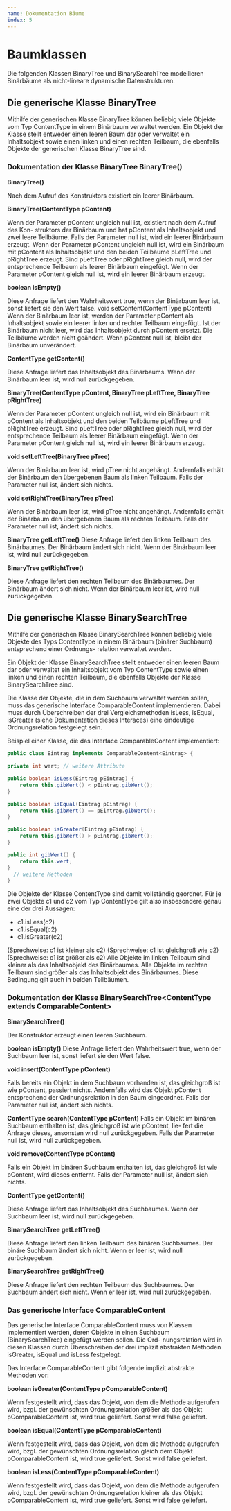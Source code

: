 ```yaml
---
name: Dokumentation Bäume
index: 5
---
```


# Baumklassen
Die folgenden Klassen BinaryTree und BinarySearchTree modellieren Binärbäume als nicht-lineare dynamische Datenstrukturen.

## Die generische Klasse BinaryTree
Mithilfe der generischen Klasse BinaryTree können beliebig viele Objekte vom Typ ContentType in einem Binärbaum verwaltet werden. Ein Objekt der Klasse stellt entweder einen leeren Baum dar oder verwaltet ein Inhaltsobjekt sowie einen linken und einen rechten Teilbaum, die ebenfalls Objekte der generischen Klasse BinaryTree sind.

### Dokumentation der Klasse BinaryTree<ContentType> BinaryTree()
**BinaryTree()**

Nach dem Aufruf des Konstruktors existiert ein leerer Binärbaum.

**BinaryTree(ContentType pContent)**

Wenn der Parameter pContent ungleich null ist, existiert nach dem Aufruf des Kon- struktors der Binärbaum und hat pContent als Inhaltsobjekt und zwei leere Teilbäume. Falls der Parameter null ist, wird ein leerer Binärbaum erzeugt.
Wenn der Parameter pContent ungleich null ist, wird ein Binärbaum mit pContent als Inhaltsobjekt und den beiden Teilbäume pLeftTree und pRightTree erzeugt. Sind pLeftTree oder pRightTree gleich null, wird der entsprechende Teilbaum als leerer Binärbaum eingefügt. Wenn der Parameter pContent gleich null ist, wird ein leerer Binärbaum erzeugt.

**boolean isEmpty()**

Diese Anfrage liefert den Wahrheitswert true, wenn der Binärbaum leer ist, sonst liefert sie den Wert false.
void setContent(ContentType pContent)
Wenn der Binärbaum leer ist, werden der Parameter pContent als Inhaltsobjekt sowie ein leerer linker und rechter Teilbaum eingefügt. Ist der Binärbaum nicht leer, wird das Inhaltsobjekt durch pContent ersetzt. Die Teilbäume werden nicht geändert. Wenn pContent null ist, bleibt der Binärbaum unverändert.

**ContentType getContent()**

Diese Anfrage liefert das Inhaltsobjekt des Binärbaums. Wenn der Binärbaum leer ist, wird null zurückgegeben.

**BinaryTree(ContentType pContent, BinaryTree<ContentType> pLeftTree, BinaryTree<ContentType> pRightTree)**

Wenn der Parameter pContent ungleich null ist, wird ein Binärbaum mit pContent als Inhaltsobjekt und den beiden Teilbäume pLeftTree und pRightTree erzeugt. Sind pLeftTree oder pRightTree gleich null, wird der entsprechende Teilbaum als leerer Binärbaum eingefügt. Wenn der Parameter pContent gleich null ist, wird ein leerer Binärbaum erzeugt.

**void setLeftTree(BinaryTree<ContentType> pTree)**

Wenn der Binärbaum leer ist, wird pTree nicht angehängt. Andernfalls erhält der Binärbaum den übergebenen Baum als linken Teilbaum. Falls der Parameter null ist, ändert sich nichts.

**void setRightTree(BinaryTree<ContentType> pTree)**

Wenn der Binärbaum leer ist, wird pTree nicht angehängt. Andernfalls erhält der Binärbaum den übergebenen Baum als rechten Teilbaum. Falls der Parameter null ist, ändert sich nichts.

**BinaryTree<ContentType> getLeftTree()**
Diese Anfrage liefert den linken Teilbaum des Binärbaumes. Der Binärbaum ändert sich nicht. Wenn der Binärbaum leer ist, wird null zurückgegeben.

**BinaryTree<ContentType> getRightTree()**

Diese Anfrage liefert den rechten Teilbaum des Binärbaumes. Der Binärbaum ändert sich nicht. Wenn der Binärbaum leer ist, wird null zurückgegeben.
  
## Die generische Klasse BinarySearchTree

Mithilfe der generischen Klasse BinarySearchTree können beliebig viele Objekte des Typs ContentType in einem Binärbaum (binärer Suchbaum) entsprechend einer Ordnungs- relation verwaltet werden.

Ein Objekt der Klasse BinarySearchTree stellt entweder einen leeren Baum dar oder verwaltet ein Inhaltsobjekt vom Typ ContentType sowie einen linken und einen rechten Teilbaum, die ebenfalls Objekte der Klasse BinarySearchTree sind.

Die Klasse der Objekte, die in dem Suchbaum verwaltet werden sollen, muss das generische Interface ComparableContent implementieren. Dabei muss durch Überschreiben der drei Vergleichsmethoden isLess, isEqual, isGreater (siehe Dokumentation dieses Interaces) eine eindeutige Ordnungsrelation festgelegt sein.

Beispiel einer Klasse, die das Interface ComparableContent implementiert: 

```java
public class Eintrag implements ComparableContent<Eintrag> {

private int wert; // weitere Attribute

public boolean isLess(Eintrag pEintrag) { 
    return this.gibWert() < pEintrag.gibWert();
}

public boolean isEqual(Eintrag pEintrag) { 
    return this.gibWert() == pEintrag.gibWert();
}

public boolean isGreater(Eintrag pEintrag) { 
    return this.gibWert() > pEintrag.gibWert();
}

public int gibWert() { 
    return this.wert;
}
  // weitere Methoden
}
``` 
Die Objekte der Klasse ContentType sind damit vollständig geordnet. Für je zwei Objekte c1 und c2 vom Typ ContentType gilt also insbesondere genau eine der drei Aussagen:

+ c1.isLess(c2)
+ c1.isEqual(c2)
+ c1.isGreater(c2)

(Sprechweise: c1 ist kleiner als c2) (Sprechweise: c1 ist gleichgroß wie c2) (Sprechweise: c1 ist größer als c2)
Alle Objekte im linken Teilbaum sind kleiner als das Inhaltsobjekt des Binärbaumes. Alle Objekte im rechten Teilbaum sind größer als das Inhaltsobjekt des Binärbaumes. Diese Bedingung gilt auch in beiden Teilbäumen.

### Dokumentation der Klasse BinarySearchTree<ContentType extends ComparableContent<ContentType>>

**BinarySearchTree()**

Der Konstruktor erzeugt einen leeren Suchbaum.

**boolean isEmpty()**
Diese Anfrage liefert den Wahrheitswert true, wenn der Suchbaum leer ist, sonst liefert sie den Wert false.

**void insert(ContentType pContent)**

Falls bereits ein Objekt in dem Suchbaum vorhanden ist, das gleichgroß ist wie pContent, passiert nichts. Andernfalls wird das Objekt pContent entsprechend der Ordnungsrelation in den Baum eingeordnet. Falls der Parameter null ist, ändert sich nichts.

**ContentType search(ContentType pContent)**
Falls ein Objekt im binären Suchbaum enthalten ist, das gleichgroß ist wie pContent, lie- fert die Anfrage dieses, ansonsten wird null zurückgegeben. Falls der Parameter null ist, wird null zurückgegeben.

**void remove(ContentType pContent)**

Falls ein Objekt im binären Suchbaum enthalten ist, das gleichgroß ist wie pContent, wird dieses entfernt. Falls der Parameter null ist, ändert sich nichts.

**ContentType getContent()**

Diese Anfrage liefert das Inhaltsobjekt des Suchbaumes. Wenn der Suchbaum leer ist, wird null zurückgegeben.

**BinarySearchTree<ContentType> getLeftTree()**

Diese Anfrage liefert den linken Teilbaum des binären Suchbaumes. Der binäre Suchbaum ändert sich nicht. Wenn er leer ist, wird null zurückgegeben.

**BinarySearchTree<ContentType> getRightTree()**

Diese Anfrage liefert den rechten Teilbaum des Suchbaumes. Der Suchbaum ändert sich nicht. Wenn er leer ist, wird null zurückgegeben.

### Das generische Interface ComparableContent<ContentType>

Das generische Interface ComparableContent muss von Klassen implementiert werden, deren Objekte in einen Suchbaum (BinarySearchTree) eingefügt werden sollen. Die Ord- nungsrelation wird in diesen Klassen durch Überschreiben der drei implizit abstrakten Methoden isGreater, isEqual und isLess festgelegt.

Das Interface ComparableContent gibt folgende implizit abstrakte Methoden vor:

**boolean isGreater(ContentType pComparableContent)**

Wenn festgestellt wird, dass das Objekt, von dem die Methode aufgerufen wird, bzgl. der gewünschten Ordnungsrelation größer als das Objekt pComparableContent ist, wird true geliefert. Sonst wird false geliefert.

**boolean isEqual(ContentType pComparableContent)**

Wenn festgestellt wird, dass das Objekt, von dem die Methode aufgerufen wird, bzgl. der gewünschten Ordnungsrelation gleich dem Objekt pComparableContent ist, wird true geliefert. Sonst wird false geliefert.

**boolean isLess(ContentType pComparableContent)**

Wenn festgestellt wird, dass das Objekt, von dem die Methode aufgerufen wird, bzgl. der gewünschten Ordnungsrelation kleiner als das Objekt pComparableContent ist, wird true geliefert. Sonst wird false geliefert.
